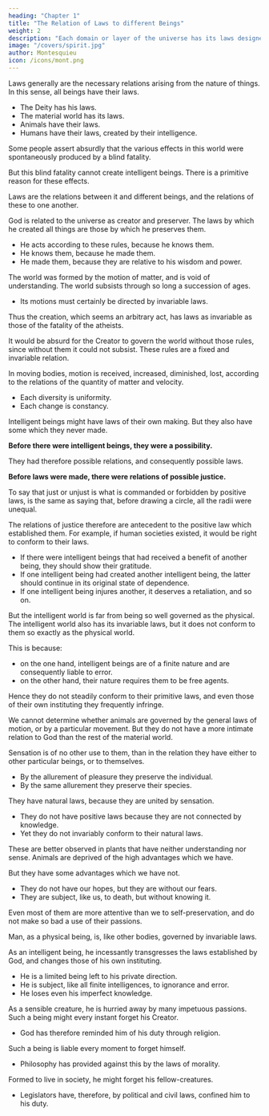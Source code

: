 ```yaml
---
heading: "Chapter 1"
title: "The Relation of Laws to different Beings"
weight: 2
description: "Each domain or layer of the universe has its laws designed by the Creator"
image: "/covers/spirit.jpg"
author: Montesquieu
icon: /icons/mont.png
---
```




Laws generally are the necessary relations arising from the nature of things. In this sense, all beings have their laws.
- The Deity has his laws.
- The material world has its laws.
- Animals have their laws.
- Humans have their laws, created by their intelligence.

Some people assert absurdly that the various effects in this world were spontaneously produced by a blind fatality.

But this blind fatality cannot create intelligent beings. There is a primitive reason for these effects.

Laws are the relations between it and different beings, and the relations of these to one another.

God is related to the universe as creator and preserver. The laws by which he created all things are those by which he preserves them.
- He acts according to these rules, because he knows them.
- He knows them, because he made them.
- He made them, because they are relative to his wisdom and power.

The world was formed by the motion of matter, and is void of understanding. The world subsists through so long a succession of ages.
- Its motions must certainly be directed by invariable laws.

Thus the creation, which seems an arbitrary act, has laws as invariable as those of the fatality of the atheists.

It would be absurd for the Creator to govern the world without those rules, since without them it could not subsist. These rules are a fixed and invariable relation.

In moving bodies, motion is received, increased, diminished, lost, according to the relations of the quantity of matter and velocity.
- Each diversity is uniformity.
- Each change is constancy.

Intelligent beings might have laws of their own making. But they also have some which they never made.

**Before there were intelligent beings, they were a possibility.**

They had therefore possible relations, and consequently possible laws.

**Before laws were made, there were relations of possible justice.**

To say that just or unjust is what is commanded or forbidden by positive laws, is the same as saying that, before drawing a circle, all the radii were unequal.

The relations of justice therefore are antecedent to the positive law which established them. For example, if human societies existed, it would be right to conform to their laws.
- If there were intelligent beings that had received a benefit of another being, they should show their gratitude.
- If one intelligent being had created another intelligent being, the latter should continue in its original state of dependence.
- If one intelligent being injures another, it deserves a retaliation, and so on.

But the intelligent world is far from being so well governed as the physical. The intelligent world also has its invariable laws, but it does not conform to them so exactly as the physical world.

This is because:
- on the one hand, intelligent beings are of a finite nature and are consequently liable to error.
- on the other hand, their nature requires them to be free agents.

Hence they do not steadily conform to their primitive laws, and even those of their own instituting they frequently infringe.

We cannot determine whether animals are governed by the general laws of motion, or by a particular movement. But they do not have a more intimate relation to God than the rest of the material world.

Sensation is of no other use to them, than in the relation they have either to other particular beings, or to themselves.
- By the allurement of pleasure they preserve the individual.
- By the same allurement they preserve their species.

They have natural laws, because they are united by sensation.
- They do not have positive laws because they are not connected by knowledge.
- Yet they do not invariably conform to their natural laws.

These are better observed in plants that have neither understanding nor sense. Animals are deprived of the high advantages which we have.

But they have some advantages which we have not.
- They do not have our hopes, but they are without our fears.
- They are subject, like us, to death, but without knowing it.

Even most of them are more attentive than we to self-preservation, and do not make so bad a use of their passions.

Man, as a physical being, is, like other bodies, governed by invariable laws.

As an intelligent being, he incessantly transgresses the laws established by God, and changes those of his own instituting.
- He is a limited being left to his private direction.
- He is subject, like all finite intelligences, to ignorance and error.
- He loses even his imperfect knowledge.

As a sensible creature, he is hurried away by many impetuous passions. Such a being might every instant forget his Creator.
- God has therefore reminded him of his duty through religion.

Such a being is liable every moment to forget himself.
- Philosophy has provided against this by the laws of morality.

Formed to live in society, he might forget his fellow-creatures.
- Legislators have, therefore, by political and civil laws, confined him to his duty.
